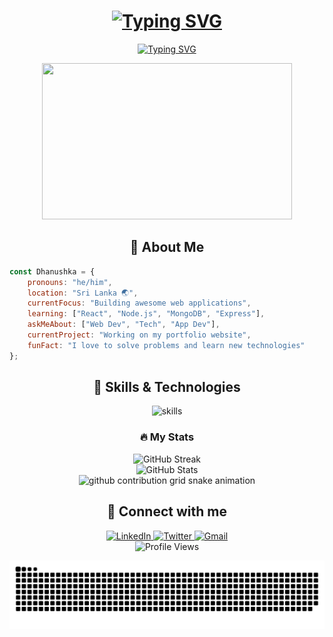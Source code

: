 # <div align="center">[![Typing SVG](https://readme-typing-svg.herokuapp.com?font=Fira+Code&weight=800&size=30&pause=1000&color=F7D01E&background=FF000000&center=true&vCenter=true&repeat=false&width=435&lines=Hi+%F0%9F%91%8B+I'm+Dhanushka+Harshana)](https://git.io/typing-svg)</div>

<div align="center">

[![Typing SVG](https://readme-typing-svg.herokuapp.com?font=Fira+Code&size=25&pause=1000&color=1F8BF7&background=FF000000&center=true&vCenter=true&width=435&lines=Full+Stack+Developer+%F0%9F%92%BB;Always+Learning+New+Things+%F0%9F%93%9A;Let's+Create+Something+Great!+%F0%9F%9A%80)](https://git.io/typing-svg)

</div>

<div align="center">
  <img src="https://media.giphy.com/media/qgQUggAC3Pfv687qPC/giphy.gif" width="400" height="250"/>
</div>

<h2 align="center">💫 About Me</h2>

```javascript
const Dhanushka = {
    pronouns: "he/him",
    location: "Sri Lanka 🌏",
    currentFocus: "Building awesome web applications",
    learning: ["React", "Node.js", "MongoDB", "Express"],
    askMeAbout: ["Web Dev", "Tech", "App Dev"],
    currentProject: "Working on my portfolio website",
    funFact: "I love to solve problems and learn new technologies"
};
```

<h2 align="center">🚀 Skills & Technologies</h2>

<div align="center">
  <img src="https://skillicons.dev/icons?i=html,css,js,react,nodejs,express,mongodb,git" alt="skills"/>
</div>

<div align="center">
  <h3>🔥 My Stats</h3>
  <img src="https://github-readme-streak-stats.herokuapp.com/?user=Danushka&theme=tokyonight&hide_border=true" alt="GitHub Streak"/>
</div>

<div align="center">
  <img src="https://github-readme-stats.vercel.app/api?username=Danushka&show_icons=true&theme=tokyonight&hide_border=true" alt="GitHub Stats" />
</div>





<!-- Snake Animation -->
<div align="center">
  <picture>
    <source media="(prefers-color-scheme: dark)" srcset="https://raw.githubusercontent.com/Danushka/Danushka/output/github-contribution-grid-snake-dark.svg">
    <source media="(prefers-color-scheme: light)" srcset="https://raw.githubusercontent.com/Danushka/Danushka/output/github-contribution-grid-snake.svg">
    <img alt="github contribution grid snake animation" src="https://raw.githubusercontent.com/Danushka/Danushka/output/github-contribution-grid-snake.svg">
  </picture>
</div>

<h2 align="center">🤝 Connect with me</h2>

<div align="center">
  <a href="https://linkedin.com/in/YOUR_LINKEDIN">
    <img src="https://img.shields.io/badge/LinkedIn-0077B5?style=for-the-badge&logo=linkedin&logoColor=white" alt="LinkedIn"/>
  </a>
  <a href="https://twitter.com/YOUR_TWITTER">
    <img src="https://img.shields.io/badge/Twitter-1DA1F2?style=for-the-badge&logo=twitter&logoColor=white" alt="Twitter"/>
  </a>
  <a href="mailto:your.email@example.com">
    <img src="https://img.shields.io/badge/Gmail-D14836?style=for-the-badge&logo=gmail&logoColor=white" alt="Gmail"/>
  </a>
</div>

<!-- Profile Views Counter -->
<div align="center">
  <img src="https://komarev.com/ghpvc/?username=Danushka&style=for-the-badge&color=blue" alt="Profile Views"/>
</div>

<!-- Wave Footer -->
![Wave](https://raw.githubusercontent.com/platane/snk/output/github-contribution-grid-snake.svg)
